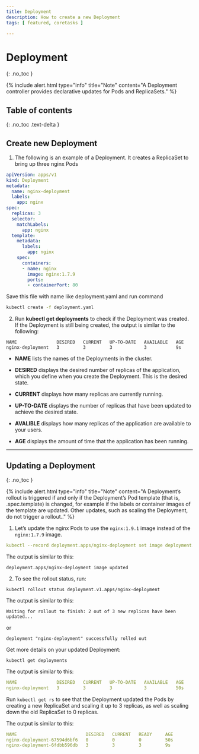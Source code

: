 ```yaml
---
title: Deployment
description: How to create a new Deployment
tags: [ featured, coretasks ]

---
```

# Deployment
{: .no_toc }

{% include alert.html type="info" title="Note" content="A Deployment controller provides declarative updates for Pods and ReplicaSets." %}

## Table of contents
{: .no_toc .text-delta }

## Create new Deployment

1) The following is an example of a Deployment. It creates a ReplicaSet to bring up three nginx Pods

```yaml 
apiVersion: apps/v1
kind: Deployment
metadata:
  name: nginx-deployment
  labels:
    app: nginx
spec:
  replicas: 3
  selector:
    matchLabels:
      app: nginx
  template:
    metadata:
      labels:
        app: nginx
    spec:
      containers:
      - name: nginx
        image: nginx:1.7.9
        ports:
        - containerPort: 80
```
Save this file with name like deployment.yaml and run command
```sh 
kubectl create -f deployment.yaml
```
2) Run **kubectl get deployments** to check if the Deployment was created. If the Deployment is still being created, the output is similar to the following:
```console
NAME               DESIRED   CURRENT   UP-TO-DATE   AVAILABLE   AGE
nginx-deployment   3         3         3            3           9s
```

* **NAME** lists the names of the Deployments in the cluster.

* **DESIRED** displays the desired number of replicas of the application, which you define when you create the Deployment. This is the desired state.

* **CURRENT** displays how many replicas are currently running.

* **UP-TO-DATE** displays the number of replicas that have been updated to achieve the desired state.

* **AVALIBLE** displays how many replicas of the application are available to your users.

* **AGE** displays the amount of time that the application has been running.

---
## Updating a Deployment
{: .no_toc }

{% include alert.html type="info" title="Note" content="A Deployment’s rollout is triggered if and only if the Deployment’s Pod template (that is, .spec.template) is changed, for example if the labels or container images of the template are updated. Other updates, such as scaling the Deployment, do not trigger a rollout.." %}


1) Let’s update the nginx Pods to use the ```nginx:1.9.1``` image instead of the ```nginx:1.7.9``` image.

```yaml 
kubectl --record deployment.apps/nginx-deployment set image deployment.v1.apps/nginx-deployment nginx=nginx:1.9.1
```
The output is similar to this:

  ```deployment.apps/nginx-deployment image updated```

2) To see the rollout status, run:

  ```kubectl rollout status deployment.v1.apps/nginx-deployment```

The output is similar to this:
  
  ```Waiting for rollout to finish: 2 out of 3 new replicas have been updated...```
  
  or
  
  ```deployment "nginx-deployment" successfully rolled out```

Get more details on your updated Deployment:

```kubectl get deployments```

The output is similar to this:

```yaml
NAME               DESIRED   CURRENT   UP-TO-DATE   AVAILABLE   AGE
nginx-deployment   3         3         3            3           50s
```

Run ```kubectl get rs``` to see that the Deployment updated the Pods by creating a new ReplicaSet and scaling it up to 3 replicas, as well as scaling down the old ReplicaSet to 0 replicas.

The output is similar to this:

```yaml
NAME                          DESIRED   CURRENT   READY     AGE
nginx-deployment-67594d6bf6   0         0         0         50s
nginx-deployment-6fdbb596db   3         3         3         9s
```
